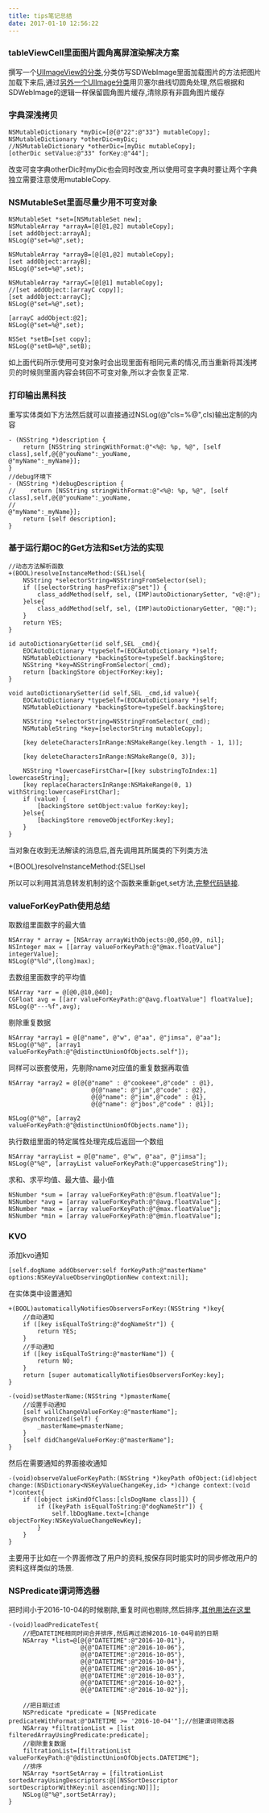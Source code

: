 ```yaml
---
title: tips笔记总结
date: 2017-01-10 12:56:22
---
```


### tableViewCell里面图片圆角离屏渲染解决方案
撰写一个[UIImageView的分类](https://github.com/MyExam-hu/SummaryPro/blob/master/SummaryPro/Category/UIImageView%2BImageViewRadius.m),分类仿写SDWebImage里面加载图片的方法把图片加载下来后,通过[另外一个UIImage分类](https://github.com/MyExam-hu/SummaryPro/blob/master/SummaryPro/Category/UIImage%2BImageRadius.m)用贝塞尔曲线切圆角处理,然后根据和SDWebImage的逻辑一样保留圆角图片缓存,清除原有非圆角图片缓存

### 字典深浅拷贝
```
NSMutableDictionary *myDic=[@{@"22":@"33"} mutableCopy];
NSMutableDictionary *otherDic=myDic;
//NSMutableDictionary *otherDic=[myDic mutableCopy];
[otherDic setValue:@"33" forKey:@"44"];
```
改变可变字典otherDic时myDic也会同时改变,所以使用可变字典时要让两个字典独立需要注意使用mutableCopy.

### NSMutableSet里面尽量少用不可变对象
```
NSMutableSet *set=[NSMutableSet new];
NSMutableArray *arrayA=[@[@1,@2] mutableCopy];
[set addObject:arrayA];
NSLog(@"set=%@",set);
    
NSMutableArray *arrayB=[@[@1,@2] mutableCopy];
[set addObject:arrayB];
NSLog(@"set=%@",set);
    
NSMutableArray *arrayC=[@[@1] mutableCopy];
//[set addObject:[arrayC copy]];
[set addObject:arrayC];
NSLog(@"set=%@",set);
    
[arrayC addObject:@2];
NSLog(@"set=%@",set);
    
NSSet *setB=[set copy];
NSLog(@"setB=%@",setB);
```
如上面代码所示使用可变对象时会出现里面有相同元素的情况,而当重新将其浅拷贝的时候则里面内容会转回不可变对象,所以才会恢复正常.

### 打印输出黑科技
重写实体类如下方法然后就可以直接通过NSLog(@"cls=%@",cls)输出定制的内容

```
- (NSString *)description {
    return [NSString stringWithFormat:@"<%@: %p, %@", [self class],self,@{@"youName":_youName,                                                                                             @"myName":_myName}];
}
//debug环境下
- (NSString *)debugDescription {
//    return [NSString stringWithFormat:@"<%@: %p, %@", [self class],self,@{@"youName":_youName,
//                                                                          @"myName":_myName}];
    return [self description];
}
```

### 基于运行期OC的Get方法和Set方法的实现
```
//动态方法解析函数
+(BOOL)resolveInstanceMethod:(SEL)sel{
    NSString *selectorString=NSStringFromSelector(sel);
    if ([selectorString hasPrefix:@"set"]) {
        class_addMethod(self, sel, (IMP)autoDictionarySetter, "v@:@");
    }else{
        class_addMethod(self, sel, (IMP)autoDictionaryGetter, "@@:");
    }
    return YES;
}

id autoDictionaryGetter(id self,SEL _cmd){
    EOCAutoDictionary *typeSelf=(EOCAutoDictionary *)self;
    NSMutableDictionary *backingStore=typeSelf.backingStore;
    NSString *key=NSStringFromSelector(_cmd);
    return [backingStore objectForKey:key];
}

void autoDictionarySetter(id self,SEL _cmd,id value){
    EOCAutoDictionary *typeSelf=(EOCAutoDictionary *)self;
    NSMutableDictionary *backingStore=typeSelf.backingStore;
    
    NSString *selectorString=NSStringFromSelector(_cmd);
    NSMutableString *key=[selectorString mutableCopy];
    
    [key deleteCharactersInRange:NSMakeRange(key.length - 1, 1)];
    
    [key deleteCharactersInRange:NSMakeRange(0, 3)];
    
    NSString *lowercaseFirstChar=[[key substringToIndex:1] lowercaseString];
    [key replaceCharactersInRange:NSMakeRange(0, 1) withString:lowercaseFirstChar];
    if (value) {
        [backingStore setObject:value forKey:key];
    }else{
        [backingStore removeObjectForKey:key];
    }
}
```
当对象在收到无法解读的消息后,首先调用其所属类的下列类方法

 +(BOOL)resolveInstanceMethod:(SEL)sel
 
 所以可以利用其消息转发机制的这个函数来重新get,set方法,[完整代码链接](https://github.com/MyExam-hu/SummaryPro/blob/master/SummaryPro/Class/EOCAutoDictionary.m).
 
 
### valueForKeyPath使用总结
取数组里面数字的最大值

```
NSArray * array = [NSArray arrayWithObjects:@0,@50,@9, nil];
NSInteger max = [[array valueForKeyPath:@"@max.floatValue"] integerValue];
NSLog(@"%ld",(long)max);
```
去数组里面数字的平均值

```
NSArray *arr = @[@0,@10,@40];
CGFloat avg = [[arr valueForKeyPath:@"@avg.floatValue"] floatValue];
NSLog(@"---%f",avg);
```

剔除重复数据

```
NSArray *array1 = @[@"name", @"w", @"aa", @"jimsa", @"aa"];
NSLog(@"%@", [array1 valueForKeyPath:@"@distinctUnionOfObjects.self"]);
```

同样可以嵌套使用，先剔除name对应值的重复数据再取值

```
NSArray *array2 = @[@{@"name" : @"cookeee",@"code" : @1},
                       @{@"name": @"jim",@"code" : @2},
                       @{@"name": @"jim",@"code" : @1},
                       @{@"name": @"jbos",@"code" : @1}];
    
NSLog(@"%@", [array2 valueForKeyPath:@"@distinctUnionOfObjects.name"]);
```

执行数组里面的特定属性处理完成后返回一个数组

```
NSArray *arrayList = @[@"name", @"w", @"aa", @"jimsa"];
NSLog(@"%@", [arrayList valueForKeyPath:@"uppercaseString"]);
```

求和、求平均值、最大值、最小值

```
NSNumber *sum = [array valueForKeyPath:@"@sum.floatValue"];
NSNumber *avg = [array valueForKeyPath:@"@avg.floatValue"];
NSNumber *max = [array valueForKeyPath:@"@max.floatValue"];
NSNumber *min = [array valueForKeyPath:@"@min.floatValue"];
```

### KVO

添加kvo通知

```
[self.dogName addObserver:self forKeyPath:@"masterName" options:NSKeyValueObservingOptionNew context:nil];
```
在实体类中设置通知

```
+(BOOL)automaticallyNotifiesObserversForKey:(NSString *)key{
    //自动通知
    if ([key isEqualToString:@"dogNameStr"]) {
        return YES;
    }
    //手动通知
    if ([key isEqualToString:@"masterName"]) {
        return NO;
    }
    return [super automaticallyNotifiesObserversForKey:key];
}

-(void)setMasterName:(NSString *)pmasterName{
    //设置手动通知
    [self willChangeValueForKey:@"masterName"];
    @synchronized(self) {
        _masterName=pmasterName;
    }
    [self didChangeValueForKey:@"masterName"];
}
```

然后在需要通知的界面接收通知

```
-(void)observeValueForKeyPath:(NSString *)keyPath ofObject:(id)object change:(NSDictionary<NSKeyValueChangeKey,id> *)change context:(void *)context{
    if ([object isKindOfClass:[clsDogName class]]) {
        if ([keyPath isEqualToString:@"dogNameStr"]) {
            self.lbDogName.text=[change objectForKey:NSKeyValueChangeNewKey];
        }
    }
}
```

主要用于比如在一个界面修改了用户的资料,按保存同时能实时的同步修改用户的资料这样类似的场景.

### NSPredicate谓词筛选器

把时间小于2016-10-04的时候剔除,重复时间也剔除,然后排序,[其他用法在这里](http://www.jianshu.com/p/88be28860cde)

```
-(void)loadPredicateTest{
    //把DATETIME相同时间合并排序,然后再过滤掉2016-10-04号前的日期
    NSArray *list=@[@{@"DATETIME":@"2016-10-01"},
                    @{@"DATETIME":@"2016-10-06"},
                    @{@"DATETIME":@"2016-10-05"},
                    @{@"DATETIME":@"2016-10-04"},
                    @{@"DATETIME":@"2016-10-05"},
                    @{@"DATETIME":@"2016-10-03"},
                    @{@"DATETIME":@"2016-10-02"},
                    @{@"DATETIME":@"2016-10-02"}];
    
    //把日期过滤
    NSPredicate *predicate = [NSPredicate predicateWithFormat:@"DATETIME >= '2016-10-04'"];//创建谓词筛选器
    NSArray *filtrationList = [list filteredArrayUsingPredicate:predicate];
    //剔除重复数据
    filtrationList=[filtrationList valueForKeyPath:@"@distinctUnionOfObjects.DATETIME"];
    //排序
    NSArray *sortSetArray = [filtrationList sortedArrayUsingDescriptors:@[[NSSortDescriptor sortDescriptorWithKey:nil ascending:NO]]];
    NSLog(@"%@",sortSetArray);
}
```
